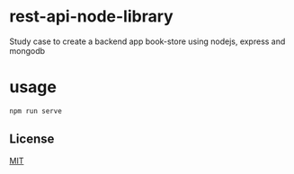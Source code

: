 ﻿# rest-api-node-library
Study case to create a backend app book-store using nodejs, express and mongodb

# usage
```bash
npm run serve
```

## License
[MIT](https://choosealicense.com/licenses/mit/)
